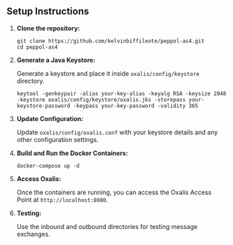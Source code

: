 ## Setup Instructions

1. **Clone the repository:**

    ```
    git clone https://github.com/kelvinbiffileote/peppol-as4.git
    cd peppol-as4
    ```

2. **Generate a Java Keystore:**

    Generate a keystore and place it inside `oxalis/config/keystore` directory.

    ```
    keytool -genkeypair -alias your-key-alias -keyalg RSA -keysize 2048 -keystore oxalis/config/keystore/oxalis.jks -storepass your-keystore-password -keypass your-key-password -validity 365
    ```

3. **Update Configuration:**

    Update `oxalis/config/oxalis.conf` with your keystore details and any other configuration settings.

4. **Build and Run the Docker Containers:**

    ```
    docker-compose up -d
    ```

5. **Access Oxalis:**

    Once the containers are running, you can access the Oxalis Access Point at `http://localhost:8080`.

6. **Testing:**

    Use the inbound and outbound directories for testing message exchanges.